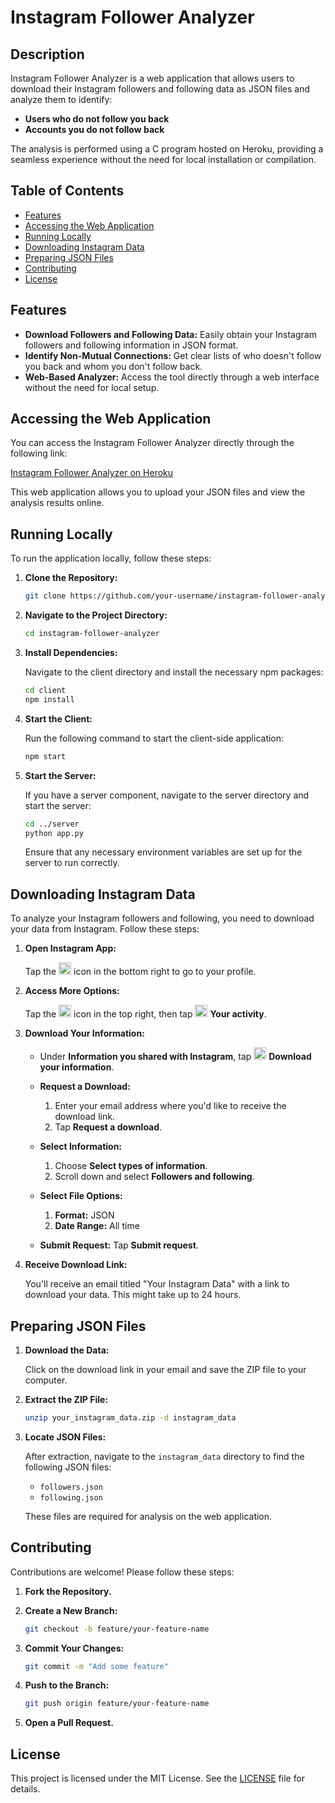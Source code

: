 # Instagram Follower Analyzer

## Description

Instagram Follower Analyzer is a web application that allows users to download their Instagram followers and following data as JSON files and analyze them to identify:

- **Users who do not follow you back**
- **Accounts you do not follow back**

The analysis is performed using a C program hosted on Heroku, providing a seamless experience without the need for local installation or compilation.

## Table of Contents

- [Features](#features)
- [Accessing the Web Application](#accessing-the-web-application)
- [Running Locally](#running-locally)
- [Downloading Instagram Data](#downloading-instagram-data)
- [Preparing JSON Files](#preparing-json-files)
- [Contributing](#contributing)
- [License](#license)

## Features

- **Download Followers and Following Data:** Easily obtain your Instagram followers and following information in JSON format.
- **Identify Non-Mutual Connections:** Get clear lists of who doesn't follow you back and whom you don't follow back.
- **Web-Based Analyzer:** Access the tool directly through a web interface without the need for local setup.

## Accessing the Web Application

You can access the Instagram Follower Analyzer directly through the following link:

[Instagram Follower Analyzer on Heroku](https://instagram-checker-b38e2b3eb69a.herokuapp.com/)

This web application allows you to upload your JSON files and view the analysis results online.

## Running Locally

To run the application locally, follow these steps:

1. **Clone the Repository:**

   ```bash
   git clone https://github.com/your-username/instagram-follower-analyzer.git
   ```

2. **Navigate to the Project Directory:**

   ```bash
   cd instagram-follower-analyzer
   ```

3. **Install Dependencies:**

   Navigate to the client directory and install the necessary npm packages:

   ```bash
   cd client
   npm install
   ```

4. **Start the Client:**

   Run the following command to start the client-side application:

   ```bash
   npm start
   ```

5. **Start the Server:**

   If you have a server component, navigate to the server directory and start the server:

   ```bash
   cd ../server
   python app.py
   ```

   Ensure that any necessary environment variables are set up for the server to run correctly.

## Downloading Instagram Data

To analyze your Instagram followers and following, you need to download your data from Instagram. Follow these steps:

1. **Open Instagram App:**

   Tap the <img alt="profile" src="https://static.xx.fbcdn.net/assets/?revision=1946921019013361&amp;name=instagram-user-profile&amp;density=1" width="20"/> icon in the bottom right to go to your profile.

2. **Access More Options:**

   Tap the <img alt="more options" src="https://static.xx.fbcdn.net/assets/?revision=1946921019013361&amp;name=instagram-hamburger-ios&amp;density=1" width="20"/> icon in the top right, then tap <img alt="activity controls" src="https://static.xx.fbcdn.net/assets/?revision=1946921019013361&amp;name=instagram-youractivity-shared&amp;density=1" width="20"/> **Your activity**.

3. **Download Your Information:**

   - Under **Information you shared with Instagram**, tap <img alt="download your information" src="https://static.xx.fbcdn.net/assets/?revision=1946921019013361&amp;name=instagram-downloadinformation-shared&amp;density=1" width="20"/> **Download your information**.
   
   - **Request a Download:**
     1. Enter your email address where you'd like to receive the download link.
     2. Tap **Request a download**.

   - **Select Information:**
     1. Choose **Select types of information**.
     2. Scroll down and select **Followers and following**.

   - **Select File Options:**
     1. **Format:** JSON
     2. **Date Range:** All time

   - **Submit Request:**
     Tap **Submit request**.

4. **Receive Download Link:**

   You'll receive an email titled "Your Instagram Data" with a link to download your data. This might take up to 24 hours.

## Preparing JSON Files

1. **Download the Data:**

   Click on the download link in your email and save the ZIP file to your computer.

2. **Extract the ZIP File:**

   ```bash
   unzip your_instagram_data.zip -d instagram_data
   ```

3. **Locate JSON Files:**

   After extraction, navigate to the `instagram_data` directory to find the following JSON files:

   - `followers.json`
   - `following.json`

   These files are required for analysis on the web application.

## Contributing

Contributions are welcome! Please follow these steps:

1. **Fork the Repository.**

2. **Create a New Branch:**

   ```bash
   git checkout -b feature/your-feature-name
   ```

3. **Commit Your Changes:**

   ```bash
   git commit -m "Add some feature"
   ```

4. **Push to the Branch:**

   ```bash
   git push origin feature/your-feature-name
   ```

5. **Open a Pull Request.**

## License

This project is licensed under the MIT License. See the [LICENSE](LICENSE) file for details.
